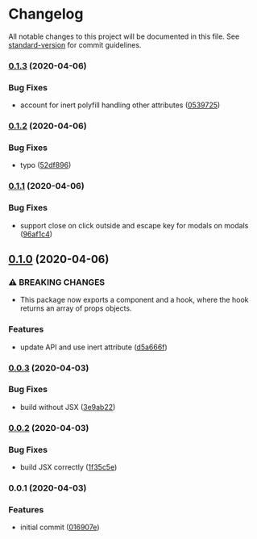 # Changelog

All notable changes to this project will be documented in this file. See [standard-version](https://github.com/conventional-changelog/standard-version) for commit guidelines.

### [0.1.3](https://github.com/therealparmesh/use-a11y-modal/compare/v0.1.2...v0.1.3) (2020-04-06)

### Bug Fixes

- account for inert polyfill handling other attributes ([0539725](https://github.com/therealparmesh/use-a11y-modal/commit/05397259c1aa2adb69893b65f0035341078922d0))

### [0.1.2](https://github.com/therealparmesh/use-a11y-modal/compare/v0.1.1...v0.1.2) (2020-04-06)

### Bug Fixes

- typo ([52df896](https://github.com/therealparmesh/use-a11y-modal/commit/52df896b20e482bc2fa187efad9bc7c05544f97a))

### [0.1.1](https://github.com/therealparmesh/use-a11y-modal/compare/v0.1.0...v0.1.1) (2020-04-06)

### Bug Fixes

- support close on click outside and escape key for modals on modals ([96af1c4](https://github.com/therealparmesh/use-a11y-modal/commit/96af1c48a307c5b0416981bff79bb6d13837b2ca))

## [0.1.0](https://github.com/therealparmesh/use-a11y-modal/compare/v0.0.3...v0.1.0) (2020-04-06)

### ⚠ BREAKING CHANGES

- This package now exports a component and a hook, where the hook returns an array of props objects.

### Features

- update API and use inert attribute ([d5a666f](https://github.com/therealparmesh/use-a11y-modal/commit/d5a666fc10fe8aa4b7dd0a2d8e4af58b07d6141c))

### [0.0.3](https://github.com/therealparmesh/use-a11y-modal/compare/v0.0.2...v0.0.3) (2020-04-03)

### Bug Fixes

- build without JSX ([3e9ab22](https://github.com/therealparmesh/use-a11y-modal/commit/3e9ab22823a5c7b2b0fb43f8b2eae2671c5ebed0))

### [0.0.2](https://github.com/therealparmesh/use-a11y-modal/compare/v0.0.1...v0.0.2) (2020-04-03)

### Bug Fixes

- build JSX correctly ([1f35c5e](https://github.com/therealparmesh/use-a11y-modal/commit/1f35c5e3bf682d7382cc09b53b0f101762890ecd))

### 0.0.1 (2020-04-03)

### Features

- initial commit ([016907e](https://github.com/therealparmesh/use-a11y-modal/commit/016907ee09ac150a0db5c7f2fe25b5890fd7e718))
